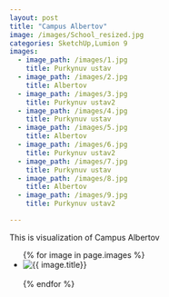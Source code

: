 ```yaml
---
layout: post
title: "Campus Albertov"
image: /images/School_resized.jpg
categories: SketchUp,Lumion 9
images:
  - image_path: /images/1.jpg
    title: Purkynuv ustav
  - image_path: /images/2.jpg
    title: Albertov
  - image_path: /images/3.jpg
    title: Purkynuv ustav2
  - image_path: /images/4.jpg
    title: Purkynuv ustav
  - image_path: /images/5.jpg
    title: Albertov
  - image_path: /images/6.jpg
    title: Purkynuv ustav2
  - image_path: /images/7.jpg
    title: Purkynuv ustav
  - image_path: /images/8.jpg
    title: Albertov
  - image_path: /images/9.jpg
    title: Purkynuv ustav2

---
```



This is visualization of Campus Albertov

<ul class="2019-12-16-Campus Albertov">
  {% for image in page.images %}
    <li><img src="{{ image.image_path }}" alt="{{ image.title}}"/></li>
    <br>
  {% endfor %}
</ul>